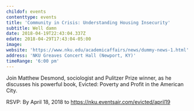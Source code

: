 ```yaml
---
childof: events
contenttype: events
title: 'Community in Crisis: Understanding Housing Insecurity'
subtitle: Well damn
date: 2018-04-19T22:43:04.337Z
edate: 2018-04-29T17:43:04-05:00
image: 
website: 'https://www.nku.edu/academicaffairs/news/dummy-news-1.html'
address: 'NKU Greaves Concert Hall (Newport, KY)'
timeRange: '6:00 pm'
---
```

Join Matthew Desmond, sociologist and Pulitzer Prize winner, as he discusses his powerful book, <span class="ital">Evicted: Poverty and Profit in the American City.</span>

RSVP: By April 18, 2018 to https://nku.eventsair.com/evicted/april19
